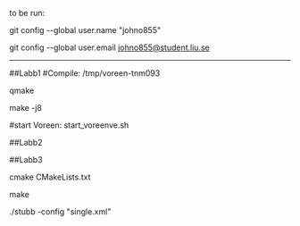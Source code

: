 to be run:

git config --global user.name "johno855"

git config --global user.email johno855@student.liu.se

-----------------------------------------------------



##Labb1
#Compile:
/tmp/voreen-tnm093

qmake

make -j8

#start Voreen:
start_voreenve.sh

##Labb2




##Labb3

cmake CMakeLists.txt

make

./stubb -config "single.xml"